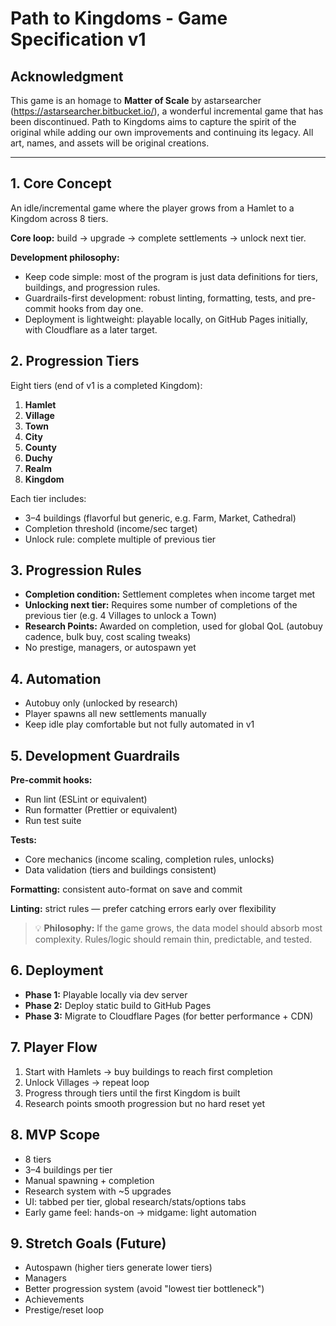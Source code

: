 # Path to Kingdoms - Game Specification v1

## Acknowledgment

This game is an homage to **Matter of Scale** by astarsearcher (https://astarsearcher.bitbucket.io/), a wonderful incremental game that has been discontinued. Path to Kingdoms aims to capture the spirit of the original while adding our own improvements and continuing its legacy. All art, names, and assets will be original creations.

---

## 1. Core Concept

An idle/incremental game where the player grows from a Hamlet to a Kingdom across 8 tiers.

**Core loop:** build → upgrade → complete settlements → unlock next tier.

**Development philosophy:**

- Keep code simple: most of the program is just data definitions for tiers, buildings, and progression rules.
- Guardrails-first development: robust linting, formatting, tests, and pre-commit hooks from day one.
- Deployment is lightweight: playable locally, on GitHub Pages initially, with Cloudflare as a later target.

## 2. Progression Tiers

Eight tiers (end of v1 is a completed Kingdom):

1. **Hamlet**
2. **Village**
3. **Town**
4. **City**
5. **County**
6. **Duchy**
7. **Realm**
8. **Kingdom**

Each tier includes:

- 3–4 buildings (flavorful but generic, e.g. Farm, Market, Cathedral)
- Completion threshold (income/sec target)
- Unlock rule: complete multiple of previous tier

## 3. Progression Rules

- **Completion condition:** Settlement completes when income target met
- **Unlocking next tier:** Requires some number of completions of the previous tier (e.g. 4 Villages to unlock a Town)
- **Research Points:** Awarded on completion, used for global QoL (autobuy cadence, bulk buy, cost scaling tweaks)
- No prestige, managers, or autospawn yet

## 4. Automation

- Autobuy only (unlocked by research)
- Player spawns all new settlements manually
- Keep idle play comfortable but not fully automated in v1

## 5. Development Guardrails

**Pre-commit hooks:**

- Run lint (ESLint or equivalent)
- Run formatter (Prettier or equivalent)
- Run test suite

**Tests:**

- Core mechanics (income scaling, completion rules, unlocks)
- Data validation (tiers and buildings consistent)

**Formatting:** consistent auto-format on save and commit

**Linting:** strict rules — prefer catching errors early over flexibility

> 💡 **Philosophy:** If the game grows, the data model should absorb most complexity. Rules/logic should remain thin, predictable, and tested.

## 6. Deployment

- **Phase 1:** Playable locally via dev server
- **Phase 2:** Deploy static build to GitHub Pages
- **Phase 3:** Migrate to Cloudflare Pages (for better performance + CDN)

## 7. Player Flow

1. Start with Hamlets → buy buildings to reach first completion
2. Unlock Villages → repeat loop
3. Progress through tiers until the first Kingdom is built
4. Research points smooth progression but no hard reset yet

## 8. MVP Scope

- 8 tiers
- 3–4 buildings per tier
- Manual spawning + completion
- Research system with ~5 upgrades
- UI: tabbed per tier, global research/stats/options tabs
- Early game feel: hands-on → midgame: light automation

## 9. Stretch Goals (Future)

- Autospawn (higher tiers generate lower tiers)
- Managers
- Better progression system (avoid "lowest tier bottleneck")
- Achievements
- Prestige/reset loop
